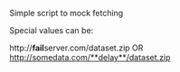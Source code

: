 Simple script to mock fetching

Special values can be:


http://**fail**server.com/dataset.zip OR
http://somedata.com/**delay**/dataset.zip

